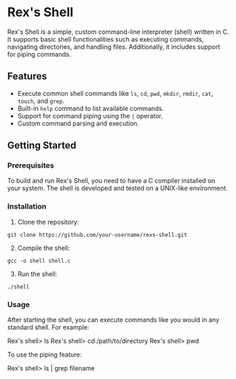 # Rex's Shell

Rex's Shell is a simple, custom command-line interpreter (shell) written in C. It supports basic shell functionalities such as executing commands, navigating directories, and handling files. Additionally, it includes support for piping commands.

## Features

- Execute common shell commands like `ls`, `cd`, `pwd`, `mkdir`, `rmdir`, `cat`, `touch`, and `grep`.
- Built-in `help` command to list available commands.
- Support for command piping using the `|` operator.
- Custom command parsing and execution.

## Getting Started

### Prerequisites

To build and run Rex's Shell, you need to have a C compiler installed on your system. The shell is developed and tested on a UNIX-like environment.

### Installation

1. Clone the repository:

```git clone https://github.com/your-username/rexs-shell.git```

2. Compile the shell:

```gcc -o shell shell.c```

3. Run the shell:

```./shell```

### Usage

After starting the shell, you can execute commands like you would in any standard shell. For example:

Rex's shell> ls
Rex's shell> cd /path/to/directory
Rex's shell> pwd


To use the piping feature:

Rex's shell> ls | grep filename
